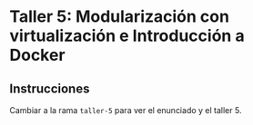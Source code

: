 # Taller 5: Modularización con virtualización e Introducción a Docker

## Instrucciones

Cambiar a la rama `taller-5` para ver el enunciado y el taller 5.
